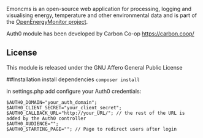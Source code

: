 Emoncms is an open-source web application for processing, logging and visualising energy, 
temperature and other environmental data and is part of the [OpenEnergyMonitor project](
http://openenergymonitor.org).

Auth0 module has been developed by Carbon Co-op
  https://carbon.coop/

## License
This module is released under the GNU Affero General Public License

##Installation
install dependencies `composer install`

in settings.php add configure your Auth0 credentials:
```$AUTH0_CLIENT_ID="the_client_id";
$AUTH0_DOMAIN="your_auth_domain";
$AUTH0_CLIENT_SECRET="your_client_secret";
$AUTH0_CALLBACK_URL="http://your_URL/"; // the rest of the URL is added by the Auth0 controller
$AUTH0_AUDIENCE="";
$AUTH0_STARTING_PAGE=""; // Page to redirect users after login
```